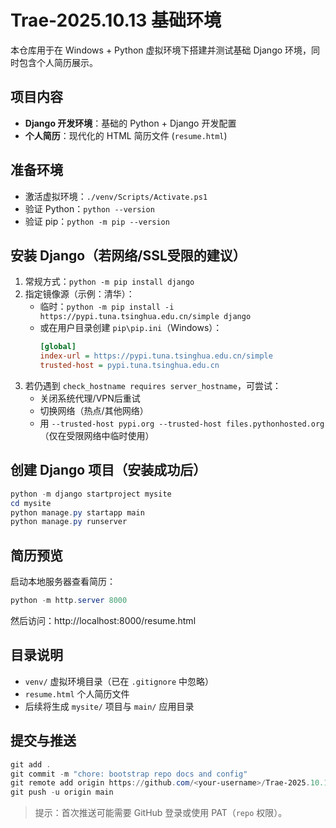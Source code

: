 # Trae-2025.10.13 基础环境

本仓库用于在 Windows + Python 虚拟环境下搭建并测试基础 Django 环境，同时包含个人简历展示。

## 项目内容
- **Django 开发环境**：基础的 Python + Django 开发配置
- **个人简历**：现代化的 HTML 简历文件 (`resume.html`)

## 准备环境
- 激活虚拟环境：`./venv/Scripts/Activate.ps1`
- 验证 Python：`python --version`
- 验证 pip：`python -m pip --version`

## 安装 Django（若网络/SSL受限的建议）
1. 常规方式：`python -m pip install django`
2. 指定镜像源（示例：清华）：
   - 临时：`python -m pip install -i https://pypi.tuna.tsinghua.edu.cn/simple django`
   - 或在用户目录创建 `pip\pip.ini`（Windows）：
     ```ini
     [global]
     index-url = https://pypi.tuna.tsinghua.edu.cn/simple
     trusted-host = pypi.tuna.tsinghua.edu.cn
     ```
3. 若仍遇到 `check_hostname requires server_hostname`，可尝试：
   - 关闭系统代理/VPN后重试
   - 切换网络（热点/其他网络）
   - 用 `--trusted-host pypi.org --trusted-host files.pythonhosted.org`（仅在受限网络中临时使用）

## 创建 Django 项目（安装成功后）
```powershell
python -m django startproject mysite
cd mysite
python manage.py startapp main
python manage.py runserver
```

## 简历预览
启动本地服务器查看简历：
```powershell
python -m http.server 8000
```
然后访问：http://localhost:8000/resume.html

## 目录说明
- `venv/` 虚拟环境目录（已在 `.gitignore` 中忽略）
- `resume.html` 个人简历文件
- 后续将生成 `mysite/` 项目与 `main/` 应用目录

## 提交与推送
```powershell
git add .
git commit -m "chore: bootstrap repo docs and config"
git remote add origin https://github.com/<your-username>/Trae-2025.10.13.git
git push -u origin main
```

> 提示：首次推送可能需要 GitHub 登录或使用 PAT（`repo` 权限）。